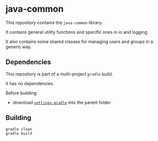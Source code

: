# java-common

This repository contains the `java-common` library.

It contains general utility functions and specific ones in io and logging.

It also contains some shared classes for managing users and groups in a generic way.

## Dependencies

This repository is part of a multi-project `gradle` build.

It has no dependencies.

Before building:

- download [`settings.gradle`](https://gist.githubusercontent.com/ugorji/2a338462e63680d117016793989847fa/raw/settings.gradle) into the parent folder

## Building

```sh
gradle clean
gradle build
```

